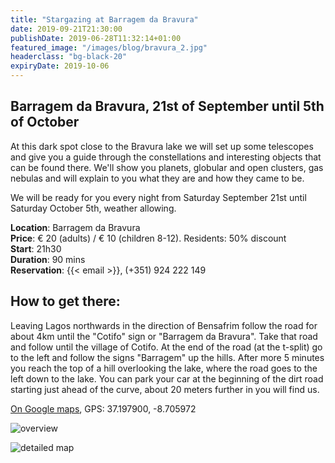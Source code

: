 ```yaml
---
title: "Stargazing at Barragem da Bravura"
date: 2019-09-21T21:30:00
publishDate: 2019-06-28T11:32:14+01:00
featured_image: "/images/blog/bravura_2.jpg"
headerclass: "bg-black-20"
expiryDate: 2019-10-06
---
```

## Barragem da Bravura, 21st of September until 5th of October

At this dark spot close to the Bravura lake we will set up some telescopes and give you a guide through the constellations and interesting objects that can be found there.
We'll show you planets, globular and open clusters, gas nebulas and will explain to you what they are and how they came to be.

We will be ready for you every night from Saturday September 21st until Saturday October 5th, weather allowing.

<!--more-->


__Location__: Barragem da Bravura\
__Price__: &euro; 20 (adults) / &euro; 10 (children 8-12). Residents: 50% discount\
__Start__: 21h30\
__Duration__: 90 mins\
__Reservation__: {{< email >}}, (+351) 924 222 149

## How to get there:

Leaving Lagos northwards in the direction of Bensafrim follow the road for about 4km until the "Cotifo" sign or "Barragem da Bravura".
Take that road and follow until the village of Cotifo.
At the end of the road (at the t-split) go to the left and follow the signs "Barragem" up the hills.
After more 5 minutes you reach the top of a hill overlooking the lake, where the road goes to the left down to the lake.
You can park your car at the beginning of the dirt road starting just ahead of the curve, about 20 meters further in you will find us.

<a href="https://goo.gl/maps/CFEF24z9oXVvZeJq8" target="_blank">On Google maps</a>, GPS: 37.197900, -8.705972

![overview](../../images/blog/bravura-large.png)



![detailed map](../../images/blog/bravura-detail.png)
